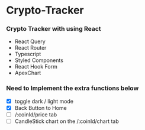 # Crypto-Tracker

### Crypto Tracker with using React

- React Query
- React Router
- Typescript
- Styled Components
- React Hook Form
- ApexChart


### Need to Implement the extra functions below

- [x] toggle dark / light mode
- [x] Back Button to Home
- [ ] /:coinId/price tab
- [ ] CandleStick chart on the /:coinId/chart tab